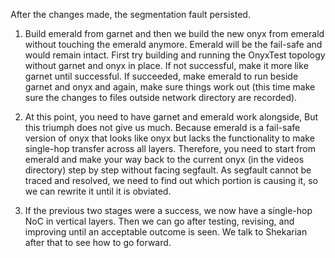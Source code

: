 After the changes made, the segmentation fault persisted.

1. Build emerald from garnet and then we build the new onyx from emerald without touching the emerald anymore. Emerald will be the fail-safe and would remain intact. First try building and running the OnyxTest topology without garnet and onyx in place. If not successful, make it more like garnet until successful. If succeeded, make emerald to run beside garnet and onyx and again, make sure things work out (this time make sure the changes to files outside network directory are recorded).

2. At this point, you need to have garnet and emerald work alongside, But this triumph does not give us much. Because emerald is a fail-safe version of onyx that looks like onyx but lacks the functionality to make single-hop transfer across all layers. Therefore, you need to start from emerald and make your way back to the current onyx (in the videos directory) step by step without facing segfault. As segfault cannot be traced and resolved, we need to find out which portion is causing it, so we can rewrite it until it is obviated.

3. If the previous two stages were a success, we now have a single-hop NoC in vertical layers. Then we can go after testing, revising, and improving until an acceptable outcome is seen. We talk to Shekarian after that to see how to go forward.
